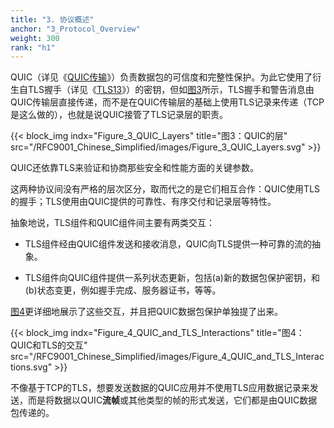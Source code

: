 ```yaml
---
title: "3. 协议概述"
anchor: "3_Protocol_Overview"
weight: 300
rank: "h1"
---
```


QUIC（详见《[QUIC传输](../RFC9000_Chinese_Translation)》）负责数据包的可信度和完整性保护。为此它使用了衍生自TLS握手（详见《[TLS13](https://www.rfc-editor.org/info/rfc8446)》）的密钥，但如[图3](#Figure_3_QUIC_Layers)所示，TLS握手和警告消息由QUIC传输层直接传递，而不是在QUIC传输层的基础上使用TLS记录来传递（TCP是这么做的），也就是说QUIC接管了TLS记录层的职责。

{{< block_img
indx="Figure_3_QUIC_Layers"
title="图3：QUIC的层"
src="/RFC9001_Chinese_Simplified/images/Figure_3_QUIC_Layers.svg" >}}

QUIC还依靠TLS来验证和协商那些安全和性能方面的关键参数。

这两种协议间没有严格的层次区分，取而代之的是它们相互合作：QUIC使用TLS的握手；TLS使用由QUIC提供的可靠性、有序交付和记录层等特性。

抽象地说，TLS组件和QUIC组件间主要有两类交互：

* TLS组件经由QUIC组件发送和接收消息，QUIC向TLS提供一种可靠的流的抽象。

* TLS组件向QUIC组件提供一系列状态更新，包括(a)新的数据包保护密钥，和(b)状态变更，例如握手完成、服务器证书，等等。

[图4](#Figure_4_QUIC_and_TLS_Interactions)更详细地展示了这些交互，并且把QUIC数据包保护单独提了出来。

{{< block_img
indx="Figure_4_QUIC_and_TLS_Interactions"
title="图4：QUIC和TLS的交互"
src="/RFC9001_Chinese_Simplified/images/Figure_4_QUIC_and_TLS_Interactions.svg" >}}

不像基于TCP的TLS，想要发送数据的QUIC应用并不使用TLS应用数据记录来发送，而是将数据以QUIC**流帧**或其他类型的帧的形式发送，它们都是由QUIC数据包传递的。
